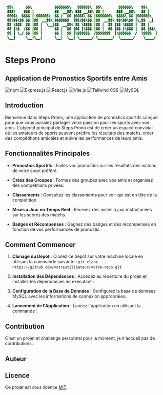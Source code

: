 ![MrR0b0t](https://github.com/axl6409/acffs/blob/master/ascii-mrr0b0t.png)

# Steps Prono 
## Application de Pronostics Sportifs entre Amis

![npm](https://img.shields.io/badge/npm-v7.24.0-green)
![Express.js](https://img.shields.io/badge/Express.js-v5.0.0-blue)
![React.js](https://img.shields.io/badge/React.js-v18.0.0-blue)
![Vite.js](https://img.shields.io/badge/Vite.js-v2.0.0-orange)
![Tailwind CSS](https://img.shields.io/badge/Tailwind%20CSS-v3.0.0-yellow)
![MySQL](https://img.shields.io/badge/MySQL-v8.0.0-blue)

## Introduction

Bienvenue dans Steps Prono, une application de pronostics sportifs conçue pour que vous puissiez partager votre passion pour les sports avec vos amis. L'objectif principal de Steps Prono est de créer un espace convivial où les amateurs de sports peuvent prédire les résultats des matchs, créer des compétitions amicales et suivre les performances de leurs amis.

## Fonctionnalités Principales

- **Pronostics Sportifs** : Faites vos pronostics sur les résultats des matchs de votre sport préféré.

- **Créez des Groupes** : Formez des groupes avec vos amis et organisez des compétitions privées.

- **Classements** : Consultez les classements pour voir qui est en tête de la compétition.

- **Mises à Jour en Temps Réel** : Recevez des mises à jour instantanées sur les scores des matchs.

- **Badges et Récompenses** : Gagnez des badges et des récompenses en fonction de vos performances de pronostic.

## Comment Commencer

1. **Clonage du Dépôt** : Clonez ce dépôt sur votre machine locale en utilisant la commande suivante : ``git clone https://github.com/votreutilisateur/votre-repo.git``

2. **Installation des Dépendances** : Accédez au répertoire du projet et installez les dépendances en exécutant :

3. **Configuration de la Base de Données** : Configurez la base de données MySQL avec les informations de connexion appropriées.

4. **Lancement de l'Application** : Lancez l'application en utilisant la commande :


## Contribution

C'est un projet et challenge personnel pour le moment, je n'accueil pas de contributions.
## Auteur


## Licence

Ce projet est sous licence [MIT](LICENSE).
